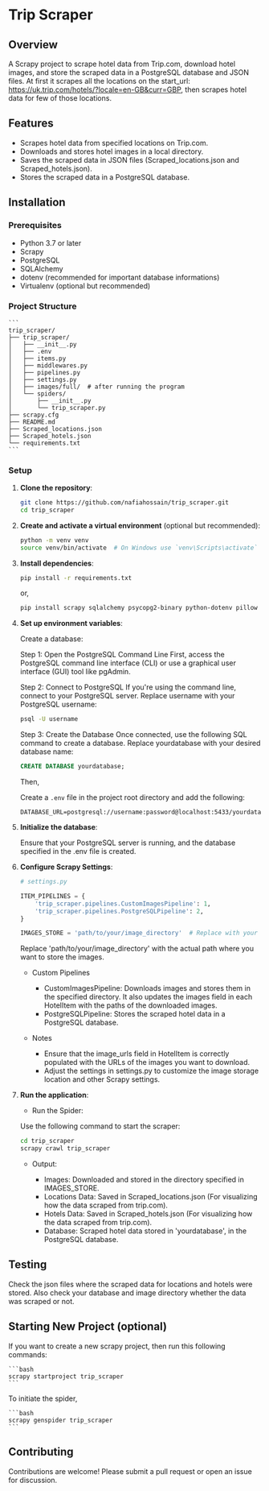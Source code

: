 # Trip Scraper

## Overview

A Scrapy project to scrape hotel data from Trip.com, download hotel images, and store the scraped data in a PostgreSQL database and JSON files.  At first it scrapes all the locations on the start_url: https://uk.trip.com/hotels/?locale=en-GB&curr=GBP, then scrapes hotel data for few of those locations.

## Features

- Scrapes hotel data from specified locations on Trip.com. 
- Downloads and stores hotel images in a local directory.
- Saves the scraped data in JSON files (Scraped_locations.json and Scraped_hotels.json).
- Stores the scraped data in a PostgreSQL database.

## Installation

### Prerequisites

- Python 3.7 or later
- Scrapy
- PostgreSQL
- SQLAlchemy
- dotenv (recommended for important database informations)
- Virtualenv (optional but recommended)

### Project Structure

    ```
    trip_scraper/
    ├── trip_scraper/
    │   ├── __init__.py
    │   ├── .env
    │   ├── items.py
    │   ├── middlewares.py
    │   ├── pipelines.py
    │   ├── settings.py
    │   ├── images/full/  # after running the program
    │   └── spiders/
    │       ├── __init__.py
    │       └── trip_scraper.py
    ├── scrapy.cfg
    ├── README.md
    ├── Scraped_locations.json
    ├── Scraped_hotels.json
    └── requirements.txt
    ```

### Setup

1. **Clone the repository**:

    ```bash
    git clone https://github.com/nafiahossain/trip_scraper.git
    cd trip_scraper
    ```

2. **Create and activate a virtual environment** (optional but recommended):

    ```bash
    python -m venv venv
    source venv/bin/activate  # On Windows use `venv\Scripts\activate`
    ```

3. **Install dependencies**:

    ```bash
    pip install -r requirements.txt
    ```
    
    or,
   
    ```bash
    pip install scrapy sqlalchemy psycopg2-binary python-dotenv pillow
    ```
   
5. **Set up environment variables**:

    Create a database:

    Step 1: Open the PostgreSQL Command Line
    First, access the PostgreSQL command line interface (CLI) or use a graphical user interface (GUI) tool like pgAdmin.

    Step 2: Connect to PostgreSQL
    If you're using the command line, connect to your PostgreSQL server. Replace username with your PostgreSQL username:
   
    ```sh
    psql -U username
    ```

    Step 3: Create the Database
    Once connected, use the following SQL command to create a database. Replace yourdatabase with your desired database name:
   
    ```sql
    CREATE DATABASE yourdatabase;
    ```
    
    Then,
   
    Create a `.env` file in the project root directory and add the following:

    ```env
    DATABASE_URL=postgresql://username:password@localhost:5433/yourdatabase
    ```

7. **Initialize the database**:

    Ensure that your PostgreSQL server is running, and the database specified in the .env file is created.

7. **Configure Scrapy Settings**:

    ```python
    # settings.py

    ITEM_PIPELINES = {
        'trip_scraper.pipelines.CustomImagesPipeline': 1,
        'trip_scraper.pipelines.PostgreSQLPipeline': 2,
    }

    IMAGES_STORE = 'path/to/your/image_directory'  # Replace with your desired path

    ```
    Replace 'path/to/your/image_directory' with the actual path where you want to store the images.

    - Custom Pipelines

        - CustomImagesPipeline: Downloads images and stores them in the specified directory. It also updates the images field in each HotelItem with the paths of the downloaded images.
        - PostgreSQLPipeline: Stores the scraped hotel data in a PostgreSQL database.
    
    - Notes
        - Ensure that the image_urls field in HotelItem is correctly populated with the URLs of the images you want to download.
        - Adjust the settings in settings.py to customize the image storage location and other Scrapy settings.

8. **Run the application**:

    - Run the Spider:

    Use the following command to start the scraper:

    ```bash
    cd trip_scraper
    scrapy crawl trip_scraper
    ```

    - Output:

        - Images: Downloaded and stored in the directory specified in IMAGES_STORE.
        - Locations Data: Saved in Scraped_locations.json (For visualizing how the data scraped from trip.com).
        - Hotels Data: Saved in Scraped_hotels.json (For visualizing how the data scraped from trip.com).
        - Database: Scraped hotel data stored in 'yourdatabase', in the PostgreSQL database.

## Testing

Check the json files where the scraped data for locations and hotels were stored. Also check your database and image directory  whether the data was scraped or not. 

## Starting New Project (optional)

If you want to create a new scrapy project, then run this following commands: 

    ```bash
    scrapy startproject trip_scraper
    ```

To initiate the spider,

    ```bash
    scrapy genspider trip_scraper
    ```

## Contributing

Contributions are welcome! Please submit a pull request or open an issue for discussion.

